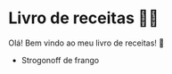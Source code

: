 # Livro de receitas :woman_cook:

Olá! Bem vindo ao meu livro de receitas! :wave:

- Strogonoff de frango
